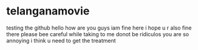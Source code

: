 # telanganamovie
testing the github
hello how are you guys iam fine here i hope u r also fine there
please bee careful while taking to me 
donot be ridiculos
you are so annoying
i think u need to get the treatment